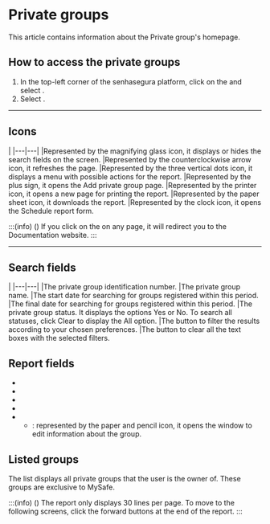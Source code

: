 # Private groups 

This article contains information about the Private group's homepage.

## How to access the private groups

1. In the top-left corner of the senhasegura platform, click on the  and select .
2. Select .

***

## Icons

|
|---|---|
|Represented by the magnifying glass icon, it displays or hides the search fields on the screen.
|Represented by the counterclockwise arrow icon, it refreshes the page.
|Represented by the three vertical dots icon, it displays a menu with possible actions for the report.
|Represented by the plus sign, it opens the Add private group page.
|Represented by the printer icon, it opens a new page for printing the report.
|Represented by the paper sheet icon, it downloads the report.
|Represented by the clock icon, it opens the Schedule report form.

:::(info) ()
If you click on the  on any page, it will redirect you to the Documentation website.
:::
***
## Search fields
|
|---|---|
|The private group identification number.
|The private group name.
|The start date for searching for groups registered within this period.
|The final date for searching for groups registered within this period.
|The private group status. It displays the options Yes or No. To search all statuses, click Clear to display the All option.
|The button to filter the results according to your chosen preferences.
|The button to clear all the text boxes with the selected filters.

## Report fields

* 
* 
* 
* 
* 
    * : represented by the paper and pencil icon, it opens the window to edit information about the group.

## Listed groups 
The list displays all private groups that the user is the owner of. These groups are exclusive to MySafe.

:::(info) ()
The report only displays 30 lines per page. To move to the following screens, click the forward buttons at the end of the report.
:::
